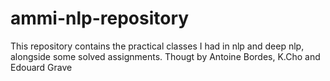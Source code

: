 # ammi-nlp-repository
This repository contains the practical classes I had in nlp and deep nlp, alongside some solved assignments.
Thougt by Antoine Bordes, K.Cho and Edouard Grave 
